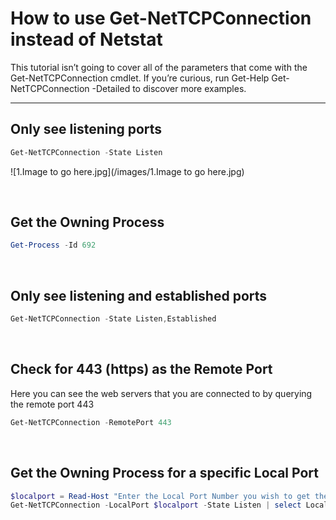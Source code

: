 # How to use Get-NetTCPConnection instead of Netstat

[comment]: <> (https://adamtheautomator.com/netstat-port/)

This tutorial isn’t going to cover all of the parameters that come with the Get-NetTCPConnection cmdlet. If you’re curious, run Get-Help Get-NetTCPConnection -Detailed to discover more examples.

---

## Only see listening ports
```Powershell
Get-NetTCPConnection -State Listen
```
![1.Image to go here.jpg](/images/1.Image to go here.jpg)


<br>

## Get the Owning Process
```Powershell
Get-Process -Id 692
```

<br>

## Only see listening and established ports
```Powershell
Get-NetTCPConnection -State Listen,Established
```

<br>

## Check for 443 (https) as the Remote Port
Here you can see the web servers that you are connected to by querying the remote port 443
```Powershell
Get-NetTCPConnection -RemotePort 443
```

<br>

## Get the Owning Process for a specific Local Port
```Powershell
$localport = Read-Host "Enter the Local Port Number you wish to get the owning process for: "
Get-NetTCPConnection -LocalPort $localport -State Listen | select Local*,Remote*,State,@{Name="Process ID";Expression={(Get-Process -Id $_.OwningProcess).Id}},@{Name="Process";Expression={(Get-Process -Id $_.OwningProcess).ProcessName}}
```
